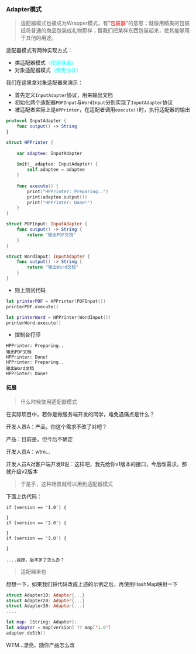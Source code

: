 ### Adapter模式

> 适配器模式也被成为Wrapper模式，有<font color=red>"包装器"</font>的意思；就像用精美的包装纸将普通的商品包装成礼物那样；替我们把某样东西包装起来，使其能够用于其他的用途。

适配器模式有两种实现方式：
* 类适配器模式<font color=cyan>（使用继承）</font>
* 对象适配器模式<font color=cyan>（使用协议）</font>

我们在这里拿对象适配器来演示：
* 首先定义`InputAdapter`协议，用来输出文档
* 初始化两个适配器`PDFInput`与`WordInput`分别实现了`InputAdapter`协议
* 被适配者实际上是`HPPrinter`，在适配者调用`execute()`时，执行适配器的输出

``` swift
protocol InputAdapter {
    func output() -> String
}

struct HPPrinter {
    
    var adaptee: InputAdapter
    
    init(_ adaptee: InputAdapter) {
        self.adaptee = adaptee
    }
    
    func execute() {
        print("HPPrinter: Preparing..")
        print(adaptee.output())
        print("HPPrinter: Done!")
    }
}

struct PDFInput: InputAdapter {
    func output() -> String {
        return "输出PDF文档"
    }
}

struct WordInput: InputAdapter {
    func output() -> String {
        return "输出Word文档"
    }
}
```

* 则上测试代码

``` swift
let printerPDF = HPPrinter(PDFInput())
printerPDF.execute()

let printerWord = HPPrinter(WordInput())
printerWord.execute()
```

* 控制台打印

```
HPPrinter: Preparing..
输出PDF文档
HPPrinter: Done!
HPPrinter: Preparing..
输出Word文档
HPPrinter: Done!
```

#### 拓展
> 什么时候使用适配器模式

在实际项目中，若你是做服务端开发的同学，难免遇痛点是什么？

开发人员A：产品，你这个需求不改了对吧？

产品：目前是，但今后不确定

开发人员A：wtm...

开发人员A对客户端开发B说：这样吧，我先给你v1版本的接口，今后改需求，那就升级v2版本

> 于是乎，这种场景就可以用到适配器模式

下面上伪代码：

```
if (version == '1.0') {

}
if (version == '2.0') {

}
if (version == '3.0') {

}

....我擦，版本多了怎么办？
```

> 适配器来也

想想一下，如果我们将代码改成上述的示例之后，再使用HashMap映射一下

``` swift
struct Adapter10: Adapter{...}
struct Adapter20: Adapter{...}
struct Adapter30: Adapter{...}
....

let map: [String: Adapter];
let adapter = map[version] ?? map['1.0']
adapter.doSth()
```

WTM...漂亮，随你产品怎么改